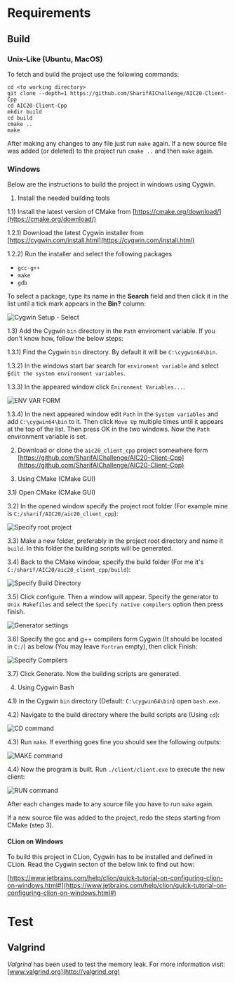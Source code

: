 # Requirements 

## Build

### Unix-Like (Ubuntu, MacOS)

To fetch and build the project use the following commands:

```
cd <to working directory>
git clone --depth=1 https://github.com/SharifAIChallenge/AIC20-Client-Cpp
cd AIC20-Client-Cpp
mkdir build
cd build
cmake ..
make
```

After making any changes to any file just run `make` again.
If a new source file was added (or deleted) to the project run `cmake ..` and then `make` again.

### Windows

Below are the instructions to build the project in windows using Cygwin.

1) Install the needed building tools

1.1) Install the latest version of CMake from [https://cmake.org/download/](https://cmake.org/download/)

1.2.1) Download the latest Cygwin installer from [https://cygwin.com/install.html](https://cygwin.com/install.html)

1.2.2) Run the installer and select the following packages
* `gcc-g++`
* `make`
* `gdb`

To select a package, type its name in the **Search** field and then 
click it in the list until a tick mark appears in the **Bin?** column:

![Cygwin Setup - Select](https://user-images.githubusercontent.com/19154217/74582910-f9c11e00-4fd6-11ea-8b01-6e8b2e5fd348.png)

1.3) Add the Cygwin `bin` directory in the `Path` enviroment variable. If you don't know how, follow the below steps:

1.3.1) Find the Cygwin `bin` directory. By default it will be `C:\cygwin64\bin`.

1.3.2) In the windows start bar search for `enviroment variable` and select `ٍEdit the system environment variables`.

1.3.3) In the appeared window click `Enironment Variables...`.

![ENV VAR FORM](https://user-images.githubusercontent.com/19154217/74583536-2710ca80-4fdd-11ea-8027-6e64e1437960.png)

1.3.4) In the next appeared window edit `Path` in the `System variables` and add `C:\cygwin64\bin` to it. Then 
click `Move Up` multiple times until it appears at the top of the list. Then press OK in the two windows. Now the `Path` 
environment variable is set.

2) Download or clone the `aic20_client_cpp` project somewhere form 
[https://github.com/SharifAIChallenge/AIC20-Client-Cpp](https://github.com/SharifAIChallenge/AIC20-Client-Cpp)

3) Using CMake (CMake GUI)

3.1) Open CMake (CMake GUI)

3.2) In the opened window specify the project root folder (For example mine is `C:/sharif/AIC20/aic20_client_cpp`):

![Specify root project](https://user-images.githubusercontent.com/19154217/74583022-1c076b80-4fd8-11ea-963c-9028b89669ba.png)

3.3) Make a new folder, preferably in the project root directory and name it `build`. In this folder the building scripts will be 
generated.

3.4) Back to the CMake window, specify the build folder (For me it's `C:/sharif/AIC20/aic20_client_cpp/build`):

![Specify Build Directory](https://user-images.githubusercontent.com/19154217/74583144-24ac7180-4fd9-11ea-9a3c-8c016f6c8795.png)

3.5) Click configure. Then a window will appear. Specify the generator to `Unix Makefiles` and select the `Specify native compilers` option then press finish.

![Generator settings](https://user-images.githubusercontent.com/19154217/74583238-5e31ac80-4fda-11ea-8b18-49887ec50081.png)

3.6) Specify the gcc and g++ compilers form Cygwin (It should be located in `C:/`) as below (You may leave `Fortran` empty), then click Finish:

![Specify Compilers](https://user-images.githubusercontent.com/19154217/74583334-43136c80-4fdb-11ea-875a-55ce30933479.png)

3.7) Click Generate. Now the building scripts are generated.

4) Using Cygwin Bash

4.1) In the Cygwin `bin` directory (Default: `C:\cygwin64\bin`) open `bash.exe`.

4.2) Navigate to the build directory where the build scripts are (Using `cd`):

![CD command](https://user-images.githubusercontent.com/19154217/74583724-57596880-4fdf-11ea-8dcf-52945686935b.png)

4.3) Run `make`. If everthing goes fine you should see the following outputs:

![MAKE command](https://user-images.githubusercontent.com/19154217/74583759-a3a4a880-4fdf-11ea-9d93-6dadba486692.png)

4.4) Now the program is built. Run `./client/client.exe` to execute the new client:

![RUN command](https://user-images.githubusercontent.com/19154217/74583814-3f361900-4fe0-11ea-901c-91a45461c150.png)

After each changes made to any source file you have to run `make` again.

If a new source file was added to the project, redo the steps starting from CMake (step 3).

#### CLion on Windows

To build this project in CLion, Cygwin has to be installed and defined in CLion. 
Read the Cygwin secton of the below link to find out how:

[https://www.jetbrains.com/help/clion/quick-tutorial-on-configuring-clion-on-windows.html#](https://www.jetbrains.com/help/clion/quick-tutorial-on-configuring-clion-on-windows.html#)

# Test
## Valgrind
*Valgrind* has been used to test the memory leak. 
For more information visit: 
[www.valgrind.org](http://valgrind.org)


